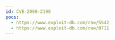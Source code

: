 ```yaml
---
id: CVE-2008-2190
pocs:
  - https://www.exploit-db.com/raw/5542
  - https://www.exploit-db.com/raw/8711
---
```

